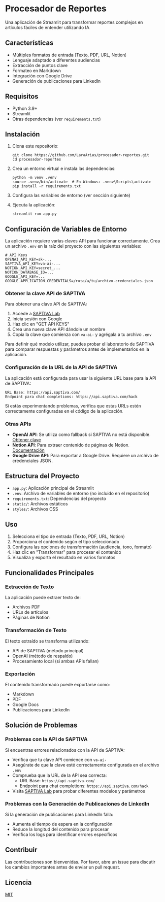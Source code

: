 # Procesador de Reportes

Una aplicación de Streamlit para transformar reportes complejos en artículos fáciles de entender utilizando IA.

## Características

- Múltiples formatos de entrada (Texto, PDF, URL, Notion)
- Lenguaje adaptado a diferentes audiencias
- Extracción de puntos clave
- Formateo en Markdown
- Integración con Google Drive
- Generación de publicaciones para LinkedIn

## Requisitos

- Python 3.9+
- Streamlit
- Otras dependencias (ver `requirements.txt`)

## Instalación

1. Clona este repositorio:
   ```
   git clone https://github.com/LaraArias/procesador-reportes.git
   cd procesador-reportes
   ```

2. Crea un entorno virtual e instala las dependencias:
   ```
   python -m venv .venv
   source .venv/bin/activate  # En Windows: .venv\Scripts\activate
   pip install -r requirements.txt
   ```

3. Configura las variables de entorno (ver sección siguiente)

4. Ejecuta la aplicación:
   ```
   streamlit run app.py
   ```

## Configuración de Variables de Entorno

La aplicación requiere varias claves API para funcionar correctamente. Crea un archivo `.env` en la raíz del proyecto con las siguientes variables:

```
# API Keys
OPENAI_API_KEY=sk-...
SAPTIVA_API_KEY=va-ai-...
NOTION_API_KEY=secret_...
NOTION_DATABASE_ID=...
GOOGLE_API_KEY=...
GOOGLE_APPLICATION_CREDENTIALS=/ruta/a/tu/archivo-credenciales.json
```

### Obtener la clave API de SAPTIVA

Para obtener una clave API de SAPTIVA:

1. Accede a [SAPTIVA Lab](https://lab.saptiva.com/api/auth/signin)
2. Inicia sesión con Google
3. Haz clic en "GET API KEYS"
4. Crea una nueva clave API dándole un nombre
5. Copia la clave que comienza con `va-ai-` y agrégala a tu archivo `.env`

Para definir qué modelo utilizar, puedes probar el laboratorio de SAPTIVA para comparar respuestas y parámetros antes de implementarlos en la aplicación.

### Configuración de la URL de la API de SAPTIVA

La aplicación está configurada para usar la siguiente URL base para la API de SAPTIVA:

```
URL Base: https://api.saptiva.com/
Endpoint para chat completions: https://api.saptiva.com/hack
```

Si estás experimentando problemas, verifica que estas URLs estén correctamente configuradas en el código de la aplicación.

### Otras APIs

- **OpenAI API**: Se utiliza como fallback si SAPTIVA no está disponible. [Obtener clave](https://platform.openai.com/account/api-keys)
- **Notion API**: Para extraer contenido de páginas de Notion. [Documentación](https://developers.notion.com/docs/getting-started)
- **Google Drive API**: Para exportar a Google Drive. Requiere un archivo de credenciales JSON.

## Estructura del Proyecto

- `app.py`: Aplicación principal de Streamlit
- `.env`: Archivo de variables de entorno (no incluido en el repositorio)
- `requirements.txt`: Dependencias del proyecto
- `static/`: Archivos estáticos
- `styles/`: Archivos CSS

## Uso

1. Selecciona el tipo de entrada (Texto, PDF, URL, Notion)
2. Proporciona el contenido según el tipo seleccionado
3. Configura las opciones de transformación (audiencia, tono, formato)
4. Haz clic en "Transformar" para procesar el contenido
5. Visualiza y exporta el resultado en varios formatos

## Funcionalidades Principales

### Extracción de Texto

La aplicación puede extraer texto de:
- Archivos PDF
- URLs de artículos
- Páginas de Notion

### Transformación de Texto

El texto extraído se transforma utilizando:
- API de SAPTIVA (método principal)
- OpenAI (método de respaldo)
- Procesamiento local (si ambas APIs fallan)

### Exportación

El contenido transformado puede exportarse como:
- Markdown
- PDF
- Google Docs
- Publicaciones para LinkedIn

## Solución de Problemas

### Problemas con la API de SAPTIVA

Si encuentras errores relacionados con la API de SAPTIVA:
- Verifica que tu clave API comience con `va-ai-`
- Asegúrate de que la clave esté correctamente configurada en el archivo `.env`
- Comprueba que la URL de la API sea correcta:
  - URL Base: `https://api.saptiva.com/`
  - Endpoint para chat completions: `https://api.saptiva.com/hack`
- Visita [SAPTIVA Lab](https://lab.saptiva.com) para probar diferentes modelos y parámetros

### Problemas con la Generación de Publicaciones de LinkedIn

Si la generación de publicaciones para LinkedIn falla:
- Aumenta el tiempo de espera en la configuración
- Reduce la longitud del contenido para procesar
- Verifica los logs para identificar errores específicos

## Contribuir

Las contribuciones son bienvenidas. Por favor, abre un issue para discutir los cambios importantes antes de enviar un pull request.

## Licencia

[MIT](LICENSE) 